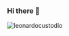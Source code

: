 ### Hi there 👋


<p><img align="center" src="https://github-readme-stats.vercel.app/api?username=leonardocustodio&count_private=true&show_icons=true&title_color=ffffff&icon_color=bb2acf&text_color=daf7dc&bg_color=151515" alt="leonardocustodio" /></p>







